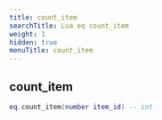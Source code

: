 ```yaml
---
title: count_item
searchTitle: Lua eq count_item
weight: 1
hidden: true
menuTitle: count_item
---
```

## count_item
```lua
eq.count_item(number item_id) -- int
```